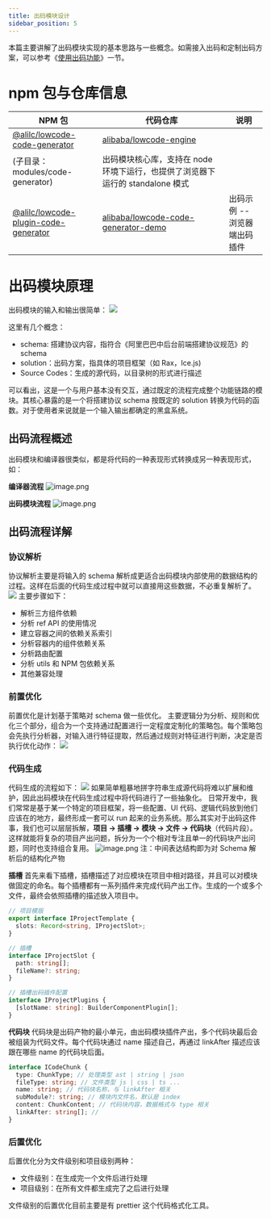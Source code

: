 ```yaml
---
title: 出码模块设计
sidebar_position: 5
---
```

本篇主要讲解了出码模块实现的基本思路与一些概念。如需接入出码和定制出码方案，可以参考《[使用出码功能](https://www.yuque.com/lce/doc/cplfv0)》一节。
# npm 包与仓库信息
| **NPM 包** | **代码仓库** | **说明** |
| --- | --- | --- |
| [@alilc/lowcode-code-generator](https://www.npmjs.com/package/@alilc/lowcode-code-generator) | [alibaba/lowcode-engine](https://github.com/alibaba/lowcode-engine)
(子目录：modules/code-generator) | 出码模块核心库，支持在 node 环境下运行，也提供了浏览器下运行的 standalone 模式 |
| [@alilc/lowcode-plugin-code-generator](https://www.npmjs.com/package/@alilc/lowcode-plugin-code-generator) | [alibaba/lowcode-code-generator-demo](https://github.com/alibaba/lowcode-code-generator-demo) | 出码示例 -- 浏览器端出码插件 |

# 出码模块原理

出码模块的输入和输出很简单：
![](https://cdn.nlark.com/yuque/0/2022/jpeg/263300/1644825891969-1777dbe4-5ffc-4c94-a022-3aba0c116021.jpeg)

这里有几个概念：

- schema: 搭建协议内容，指符合《阿里巴巴中后台前端搭建协议规范》的 schema
- solution：出码方案，指具体的项目框架（如 Rax，Ice.js)
- Source Codes：生成的源代码，以目录树的形式进行描述

可以看出，这是一个与用户基本没有交互，通过既定的流程完成整个功能链路的模块。其核心暴露的是一个将搭建协议 schema 按既定的 solution 转换为代码的函数。对于使用者来说就是一个输入输出都确定的黑盒系统。

## 出码流程概述
出码模块和编译器很类似，都是将代码的一种表现形式转换成另一种表现形式，如：

**编译器流程**
![image.png](https://cdn.nlark.com/yuque/0/2022/png/242652/1644403720547-e5021c3c-0c63-47ea-b8f0-1af79bbae3ef.png#clientId=u70bc6751-fff0-4&crop=0&crop=0&crop=1&crop=1&from=paste&height=246&id=u3b3e3126&margin=%5Bobject%20Object%5D&name=image.png&originHeight=492&originWidth=3228&originalType=binary&ratio=1&rotation=0&showTitle=false&size=110319&status=done&style=none&taskId=u32f55257-a18c-4caa-9334-0b3ca5b0bc0&title=&width=1614)

**出码模块流程**
![image.png](https://cdn.nlark.com/yuque/0/2022/png/242652/1644402753768-02d402da-dd1a-4783-9021-606e276d4c68.png#clientId=u70bc6751-fff0-4&crop=0&crop=0&crop=1&crop=1&from=paste&height=182&id=GlAz4&margin=%5Bobject%20Object%5D&name=image.png&originHeight=182&originWidth=1536&originalType=binary&ratio=1&rotation=0&showTitle=false&size=23743&status=done&style=none&taskId=ubbea9289-cb03-4fcf-9ce7-22da1ce077b&title=&width=1536)

## 出码流程详解
### 协议解析
协议解析主要是将输入的 schema 解析成更适合出码模块内部使用的数据结构的过程。这样在后面的代码生成过程中就可以直接用这些数据，不必重复解析了。
![](https://intranetproxy.alipay.com/skylark/lark/0/2021/jpeg/154771/1636960093808-624b5e50-18d6-476d-a951-556912832cdb.jpeg)
主要步骤如下：

- 解析三方组件依赖
- 分析 ref API 的使用情况
- 建立容器之间的依赖关系索引
- 分析容器内的组件依赖关系
- 分析路由配置
- 分析 utils 和 NPM 包依赖关系
- 其他兼容处理

### 前置优化
前置优化是计划基于策略对 schema 做一些优化。
主要逻辑分为分析、规则和优化三个部分，组合为一个支持通过配置进行一定程度定制化的策略包。每个策略包会先执行分析器，对输入进行特征提取，然后通过规则对特征进行判断，决定是否执行优化动作：
![](https://intranetproxy.alipay.com/skylark/lark/0/2021/jpeg/154771/1636960832211-0db6925b-c4b5-4be4-a883-fdd52a47e19a.jpeg)

### 代码生成
代码生成的流程如下：
![](https://intranetproxy.alipay.com/skylark/lark/0/2021/jpeg/154771/1636975834791-e3fe89f9-cd2d-446f-aa9f-fca0bb1d56c3.jpeg)
如果简单粗暴地拼字符串生成源代码将难以扩展和维护，因此出码模块在代码生成过程中将代码进行了一些抽象化。
日常开发中，我们常常是基于某一个特定的项目框架，将一些配置、UI 代码、逻辑代码放到他们应该在的地方，最终形成一套可以 run 起来的业务系统。那么其实对于出码这件事，我们也可以层层拆解，**项目 -> 插槽 -> 模块 -> 文件 -> 代码块**（代码片段）。这样就能将复杂的项目产出问题，拆分为一个个相对专注且单一的代码块产出问题，同时也支持组合复用。
![image.png](https://cdn.nlark.com/yuque/0/2022/png/242652/1644402753919-1f063db3-5ad9-406b-9b45-6eeef79ea38b.png#clientId=u70bc6751-fff0-4&crop=0&crop=0&crop=1&crop=1&height=305&id=LgGUo&margin=%5Bobject%20Object%5D&name=image.png&originHeight=454&originWidth=892&originalType=binary&ratio=1&rotation=0&showTitle=false&size=230321&status=done&style=none&taskId=u50d38d84-3a3e-4c77-af05-8bc5f794643&title=&width=600)
注：中间表达结构即为对 Schema 解析后的结构化产物

**插槽**
首先来看下插槽，插槽描述了对应模块在项目中相对路径，并且可以对模块做固定的命名。每个插槽都有一系列插件来完成代码产出工作。生成的一个或多个文件，最终会依照插槽的描述放入项目中。
```typescript
// 项目模版
export interface IProjectTemplate {
  slots: Record<string, IProjectSlot>;
}

// 插槽
interface IProjectSlot {
  path: string[];
  fileName?: string;
}

// 插槽出码插件配置
interface IProjectPlugins {
  [slotName: string]: BuilderComponentPlugin[];
}
```
**代码块**
代码块是出码产物的最小单元，由出码模块插件产出，多个代码块最后会被组装为代码文件。每个代码块通过 name 描述自己，再通过 linkAfter 描述应该跟在哪些 name 的代码块后面。
```typescript
interface ICodeChunk {
  type: ChunkType; // 处理类型 ast | string | json
  fileType: string; // 文件类型 js | css | ts ...
  name: string; // 代码块名称，与 linkAfter 相关
  subModule?: string; // 模块内文件名，默认是 index
  content: ChunkContent; // 代码块内容，数据格式与 type 相关
  linkAfter: string[]; //
}
```

### 后置优化
后置优化分为文件级别和项目级别两种：

- 文件级别：在生成完一个文件后进行处理
- 项目级别：在所有文件都生成完了之后进行处理

文件级别的后置优化目前主要是有 prettier 这个代码格式化工具。
